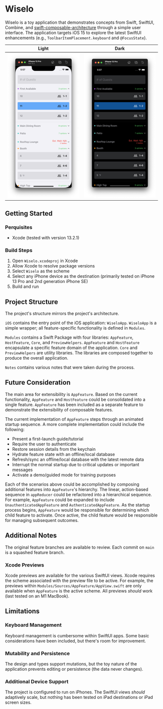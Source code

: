 # Wiselo

Wiselo is a toy application that demonstrates concepts from Swift, SwiftUI, Combine, and [swift-composable-architecture](https://github.com/pointfreeco/swift-composable-architecture) through a simple user interface. The application targets iOS 15 to explore the latest SwiftUI enhancements (e.g., `ToolbarItemPlacement.keyboard` and `@FocusState`).

| Light | Dark |
| :---: | :---: |
| ![](/Notes/attachments/Pasted%20image%2020220130170724.png) | ![](/Notes/attachments/Pasted%20image%2020220130170734.png) |

## Getting Started

### Perquisites
- Xcode (tested with version 13.2.1)

### Build Steps
1. Open `Wiselo.xcodeproj` in Xcode
2. Allow Xcode to resolve package versions
3. Select `Wiselo` as the scheme
4. Select any iPhone device as the destination (primarily tested on iPhone 13 Pro and 2nd generation iPhone SE)
5. Build and run

## Project Structure

The project's structure mirrors the project's architecture.

`iOS` contains the entry point of the iOS application: `WiseloApp`. `WiseloApp` is a simple wrapper; all feature-specific functionality is defined in `Modules`.

`Modules` contains a Swift Package with four libraries: `AppFeature`, `HostFeature`, `Core`, and `PreviewHelpers`. `AppFeature` and `HostFeature` encapsulate a specific feature domain of the application. `Core` and `PreviewHelpers` are utility libraries. The libraries are composed together to produce the overall application.

`Notes` contains various notes that were taken during the process.

## Future Consideration

The main area for extensibility is `AppFeature`. Based on the current functionality, `AppFeature` and `HostFeature` could be consolidated into a single feature. `AppFeature` has been included as a separate feature to demonstrate the extensibility of composable features.

The current implementation of `AppFeature` steps through an animated startup sequence. A more complete implementation could include the following:
- Present a first-launch guide/tutorial
- Require the user to authenticate
- Restore session details from the keychain
- Hydrate feature state with an offline/local database
- Refresh/sync an offline/local database with the latest remote data
- Interrupt the normal startup due to critical updates or important messages
- Activate a demo/guided mode for training purposes

Each of the scenarios above could be accomplished by composing additional features into `AppFeature`'s hierarchy. The linear, action-based sequence in `appReducer` could be refactored into a hierarchical sequence. For example, `AppFeature` could be expanded to include `UnauthenticatedAppFeature` and `AuthenticatedAppFeature`. As the startup process begins, `AppFeature` would be responsible for determining which child feature to activate. Once active, the child feature would be responsible for managing subsequent outcomes.

## Additional Notes

The original feature branches are available to review. Each commit on `main` is a squashed feature branch.

### Xcode Previews

Xcode previews are available for the various SwiftUI views. Xcode requires the scheme associated with the preview file to be active. For example, the previews within `Modules/Sources/AppFeature/AppView.swift` are only available when `AppFeature` is the active scheme. All previews _should_ work (last tested on an M1 MacBook).

## Limitations

### Keyboard Management

Keyboard management is cumbersome within SwiftUI apps. Some basic considerations have been included, but there's room for improvement.

### Mutability and Persistence

The design and types support mutations, but the toy nature of the application prevents editing or persistence (the data never changes).

### Additional Device Support

The project is configured to run on iPhones. The SwiftUI views _should_ adaptively scale, but nothing has been tested on iPad destinations or iPad screen sizes.
